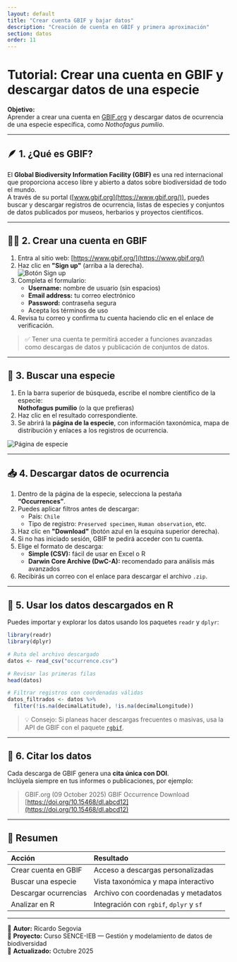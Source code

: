 ```yaml
---
layout: default
title: "Crear cuenta GBIF y bajar datos"
description: "Creación de cuenta en GBIF y primera aproximación"
section: datos
order: 11
---
```


# Tutorial: Crear una cuenta en GBIF y descargar datos de una especie

**Objetivo:**  
Aprender a crear una cuenta en [GBIF.org](https://www.gbif.org/) y descargar datos de ocurrencia de una especie específica, como *Nothofagus pumilio*.

---

## 🪶 1. ¿Qué es GBIF?

El **Global Biodiversity Information Facility (GBIF)** es una red internacional que proporciona acceso libre y abierto a datos sobre biodiversidad de todo el mundo.  
A través de su portal ([www.gbif.org](https://www.gbif.org/)), puedes buscar y descargar registros de ocurrencia, listas de especies y conjuntos de datos publicados por museos, herbarios y proyectos científicos.

---

## 🧑‍💻 2. Crear una cuenta en GBIF

1. Entra al sitio web: [https://www.gbif.org/](https://www.gbif.org/)
2. Haz clic en **"Sign up"** (arriba a la derecha).  
   ![Botón Sign up](https://www.gbif.org/assets/static/images/screenshots/gbif_signup_button.png)
3. Completa el formulario:
   - **Username:** nombre de usuario (sin espacios)
   - **Email address:** tu correo electrónico
   - **Password:** contraseña segura
   - Acepta los términos de uso
4. Revisa tu correo y confirma tu cuenta haciendo clic en el enlace de verificación.

> ✅ Tener una cuenta te permitirá acceder a funciones avanzadas como descargas de datos y publicación de conjuntos de datos.

---

## 🌿 3. Buscar una especie

1. En la barra superior de búsqueda, escribe el nombre científico de la especie:  
   **Nothofagus pumilio** (o la que prefieras)
2. Haz clic en el resultado correspondiente.
3. Se abrirá la **página de la especie**, con información taxonómica, mapa de distribución y enlaces a los registros de ocurrencia.

![Página de especie](https://www.gbif.org/assets/static/images/screenshots/gbif_species_page.png)

---

## 📥 4. Descargar datos de ocurrencia

1. Dentro de la página de la especie, selecciona la pestaña **“Occurrences”**.  
2. Puedes aplicar filtros antes de descargar:
   - País: `Chile`
   - Tipo de registro: `Preserved specimen`, `Human observation`, etc.
3. Haz clic en **"Download"** (botón azul en la esquina superior derecha).
4. Si no has iniciado sesión, GBIF te pedirá acceder con tu cuenta.
5. Elige el formato de descarga:
   - **Simple (CSV):** fácil de usar en Excel o R
   - **Darwin Core Archive (DwC-A):** recomendado para análisis más avanzados
6. Recibirás un correo con el enlace para descargar el archivo `.zip`.

---

## 📂 5. Usar los datos descargados en R

Puedes importar y explorar los datos usando los paquetes `readr` y `dplyr`:

```r
library(readr)
library(dplyr)

# Ruta del archivo descargado
datos <- read_csv("occurrence.csv")

# Revisar las primeras filas
head(datos)

# Filtrar registros con coordenadas válidas
datos_filtrados <- datos %>%
  filter(!is.na(decimalLatitude), !is.na(decimalLongitude))
```

> 💡 Consejo: Si planeas hacer descargas frecuentes o masivas, usa la API de GBIF con el paquete [`rgbif`](https://cran.r-project.org/package=rgbif).

---

## 🧾 6. Citar los datos

Cada descarga de GBIF genera una **cita única con DOI**.  
Inclúyela siempre en tus informes o publicaciones, por ejemplo:

> GBIF.org (09 October 2025) GBIF Occurrence Download  
> [https://doi.org/10.15468/dl.abcd12](https://doi.org/10.15468/dl.abcd12)

---

## 🎯 Resumen

| Acción | Resultado |
|:--|:--|
| Crear cuenta en GBIF | Acceso a descargas personalizadas |
| Buscar una especie | Vista taxonómica y mapa interactivo |
| Descargar ocurrencias | Archivo con coordenadas y metadatos |
| Analizar en R | Integración con `rgbif`, `dplyr` y `sf` |

---

📘 **Autor:** Ricardo Segovia  
🧩 **Proyecto:** Curso SENCE-IEB — Gestión y modelamiento de datos de biodiversidad  
📅 **Actualizado:** Octubre 2025  